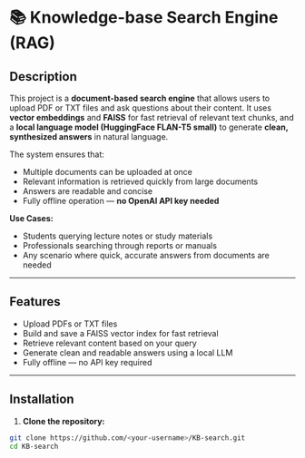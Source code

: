 # 📚 Knowledge-base Search Engine (RAG)

## Description
This project is a **document-based search engine** that allows users to upload PDF or TXT files and ask questions about their content. It uses **vector embeddings** and **FAISS** for fast retrieval of relevant text chunks, and a **local language model (HuggingFace FLAN-T5 small)** to generate **clean, synthesized answers** in natural language.

The system ensures that:  
- Multiple documents can be uploaded at once  
- Relevant information is retrieved quickly from large documents  
- Answers are readable and concise  
- Fully offline operation — **no OpenAI API key needed**

**Use Cases:**  
- Students querying lecture notes or study materials  
- Professionals searching through reports or manuals  
- Any scenario where quick, accurate answers from documents are needed

---

## Features
- Upload PDFs or TXT files  
- Build and save a FAISS vector index for fast retrieval  
- Retrieve relevant content based on your query  
- Generate clean and readable answers using a local LLM  
- Fully offline — no API key required  

---

## Installation

1. **Clone the repository:**
```bash
git clone https://github.com/<your-username>/KB-search.git
cd KB-search
